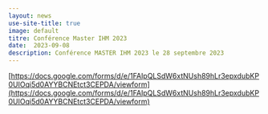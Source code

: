 ```yaml
---
layout: news
use-site-title: true
image: default
titre: Conférence Master IHM 2023
date:  2023-09-08
description: Conférence MASTER IHM 2023 le 28 septembre 2023
---
```


[https://docs.google.com/forms/d/e/1FAIpQLSdW6xtNUsh89hLr3epxdubKP0UIOqi5d0AYYBCNEtct3CEPDA/viewform](https://docs.google.com/forms/d/e/1FAIpQLSdW6xtNUsh89hLr3epxdubKP0UIOqi5d0AYYBCNEtct3CEPDA/viewform)

